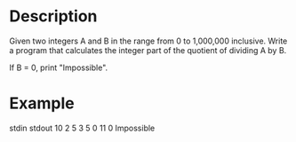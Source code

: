 # Description

Given two integers A and B in the range from 0 to 1,000,000 inclusive. Write a program that calculates the integer part of the quotient of dividing A by B.

If B = 0, print "Impossible".

# Example

stdin        stdout
10 2           5
3 5            0
11 0        Impossible
